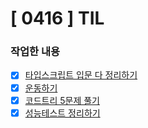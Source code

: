 # [ 0416 ] TIL

### 작업한 내용

- [x] [타입스크립트 입문 다 정리하기]()
- [x] [운동하기]()
- [x] [코드트리 5문제 풀기]()
- [x] [성능테스트 정리하기]()
